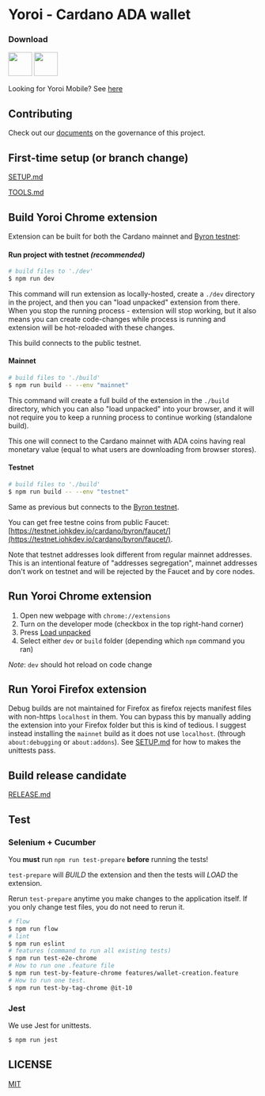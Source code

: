 # Yoroi - Cardano ADA wallet

### Download

[<img src="https://pbs.twimg.com/profile_images/1138489258207899648/9_KBUEn7_400x400.jpg" width="48">](https://addons.mozilla.org/en-US/firefox/addon/yoroi/)
[<img src="https://pbs.twimg.com/profile_images/1037025533182193664/aCWlGSZF_400x400.jpg" width="48">](https://chrome.google.com/webstore/detail/yoroi/ffnbelfdoeiohenkjibnmadjiehjhajb)

Looking for Yoroi Mobile? See [here](https://github.com/Emurgo/yoroi-mobile)

## Contributing

Check out our [documents](docs/specs/meta) on the governance of this project.

## First-time setup (or branch change)

[SETUP.md](docs/SETUP.md)

[TOOLS.md](docs/TOOLS.md)

## Build Yoroi Chrome extension

Extension can be built for both the Cardano mainnet and [Byron testnet](https://testnet.iohkdev.io/cardano/byron/about/testnet-introduction/):

####  Run project with testnet _(recommended)_
```bash
# build files to './dev'
$ npm run dev
```

This command will run extension as locally-hosted, create a `./dev` directory in the project, and then you can "load unpacked" extension from there. When you stop the running process - extension will stop working, but it also means you can create code-changes while process is running and extension will be hot-reloaded with these changes.

This build connects to the public testnet.

#### Mainnet
```bash
# build files to './build'
$ npm run build -- --env "mainnet"
```

This command will create a full build of the extension in the `./build` directory, which you can also "load unpacked" into your browser, and it will not require you to keep a running process to continue working (standalone build).

This one will connect to the Cardano mainnet with ADA coins having real monetary value (equal to what users are downloading from browser stores). 

#### Testnet
```bash
# build files to './build'
$ npm run build -- --env "testnet"
```

Same as previous but connects to the [Byron testnet](https://testnet.iohkdev.io/cardano/byron/about/testnet-introduction/).
 
 You can get free testne coins from public Faucet: [https://testnet.iohkdev.io/cardano/byron/faucet/](https://testnet.iohkdev.io/cardano/byron/faucet/).
 
 Note that testnet addresses look different from regular mainnet addresses. This is an intentional feature of "addresses segregation", mainnet addresses don't work on testnet and will be rejected by the Faucet and by core nodes.

## Run Yoroi Chrome extension

1. Open new webpage with `chrome://extensions`
2. Turn on the developer mode (checkbox in the top right-hand corner)
3. Press [Load unpacked](https://developer.chrome.com/extensions/getstarted#unpacked)
4. Select either `dev` or `build` folder (depending which `npm` command you ran)

_Note_: `dev` should hot reload on code change

## Run Yoroi Firefox extension

Debug builds are not maintained for Firefox as firefox rejects manifest files with non-https `localhost` in them.
You can bypass this by manually adding the extension into your Firefox folder but this is kind of tedious.
I suggest instead installing the `mainnet` build as it does not use `localhost`. (through `about:debugging` or `about:addons`). See [SETUP.md](docs/SETUP.md) for how to makes the unittests pass.

## Build release candidate

[RELEASE.md](docs/RELEASE.md)

## Test

### Selenium + Cucumber
You **must** run `npm run test-prepare` **before** running the tests!

`test-prepare` will *BUILD* the extension and then the tests will *LOAD* the extension.

Rerun `test-prepare` anytime you make changes to the application itself. If you only change test files, you do not need to rerun it.

```bash
# flow
$ npm run flow
# lint
$ npm run eslint
# features (command to run all existing tests)
$ npm run test-e2e-chrome
# How to run one .feature file
$ npm run test-by-feature-chrome features/wallet-creation.feature
# How to run one test.
$ npm run test-by-tag-chrome @it-10
```

### Jest

We use Jest for unittests.

```bash
$ npm run jest
```

## LICENSE

[MIT](LICENSE)
